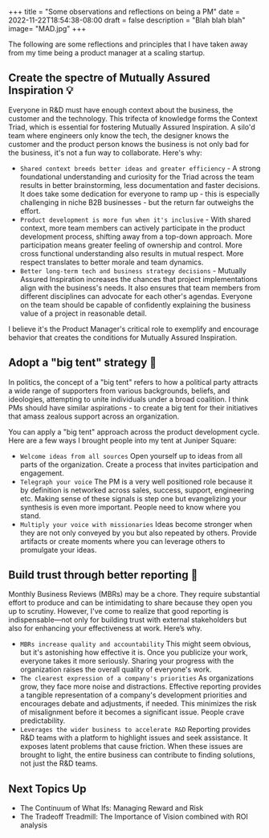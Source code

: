 +++
title = "Some observations and reflections on being a PM"
date = 2022-11-22T18:54:38-08:00
draft = false
description = "Blah blah blah"
image= "MAD.jpg"
+++

The following are some reflections and principles that I have taken away from my time being a product manager at a scaling startup. 

## Create the spectre of Mutually Assured Inspiration 💡

Everyone in R&D must have enough context about the business, the customer and the technology. This trifecta of knowledge forms the Context Triad, which is essential for fostering Mutually Assured Inspiration. A silo'd team where engineers only know the tech, the designer knows the customer and the product person knows the business is not only bad for the business, it's not a fun way to collaborate. Here's why:
- `Shared context breeds better ideas and greater efficiency` - A strong foundational understanding and curiosity for the Triad across the team results in better brainstorming, less documentation and faster decisions. It does take some dedication for everyone to ramp up - this is especially challenging in niche B2B businesses - but the return far outweighs the effort.
- `Product development is more fun when it's inclusive` - With shared context, more team members can actively participate in the product development process, shifting away from a top-down approach. More participation means greater feeling of ownership and control. More cross functional understanding also results in mutual respect. More respect translates to better morale and team dynamics. 
- `Better long-term tech and business strategy decisions` - Mutually Assured Inspiration increases the chances that project implementations align with the business's needs. It also ensures that team members from different disciplines can advocate for each other's agendas. Everyone on the team should be capable of confidently explaining the business value of a project in reasonable detail.

I believe it's the Product Manager's critical role to exemplify and encourage behavior that creates the conditions for Mutually Assured Inspiration.

## Adopt a "big tent" strategy 🎪

In politics, the concept of a "big tent" refers to how a political party attracts a wide range of supporters from various backgrounds, beliefs, and ideologies, attempting to unite individuals under a broad coalition. I think PMs should have similar aspirations - to create a big tent for their initiatives that amass zealous support across an organization. 

You can apply a "big tent" approach across the product development cycle. Here are a few ways I brought people into my tent at Juniper Square: 
- `Welcome ideas from all sources` Open yourself up to ideas from all parts of the organization. Create a process that invites participation and engagement. 
- `Telegraph your voice` The PM is a very well positioned role because it by definition is networked across sales, success, support, engineering etc. Making sense of these signals is step one but evangelizing your synthesis is even more important. People need to know where you stand.
- `Multiply your voice with missionaries` Ideas become stronger when they are not only conveyed by you but also repeated by others. Provide artifacts or create moments where you can leverage others to promulgate your ideas. 

## Build trust through better reporting 🔎

Monthly Business Reviews (MBRs) may be a chore. They require substantial effort to produce and can be intimidating to share because they open you up to scrutiny. However, I've come to realize that good reporting is indispensable—not only for building trust with external stakeholders but also for enhancing your effectiveness at work. Here’s why. 
- `MBRs increase quality and accountability` This might seem obvious, but it's astonishing how effective it is. Once you publicize your work, everyone takes it more seriously. Sharing your progress with the organization raises the overall quality of everyone's work.  
- `The clearest expression of a company's priorities` As organizations grow, they face more noise and distractions. Effective reporting provides a tangible representation of a company's development priorities and encourages debate and adjustments, if needed. This minimizes the risk of misalignment before it becomes a significant issue. People crave predictability.
- `Leverages the wider business to accelerate R&D` Reporting provides R&D teams with a platform to highlight issues and seek assistance. It exposes latent problems that cause friction. When these issues are brought to light, the entire business can contribute to finding solutions, not just the R&D teams. 

## Next Topics Up
- The Continuum of What Ifs: Managing Reward and Risk
- The Tradeoff Treadmill: The Importance of Vision combined with ROI analysis


